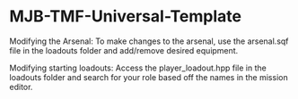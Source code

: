 # MJB-TMF-Universal-Template

Modifying the Arsenal:
To make changes to the arsenal, use the arsenal.sqf file in the loadouts folder and add/remove desired equipment.

Modifying starting loadouts:
Access the player_loadout.hpp file in the loadouts folder and search for your role based off the names in the mission editor.
